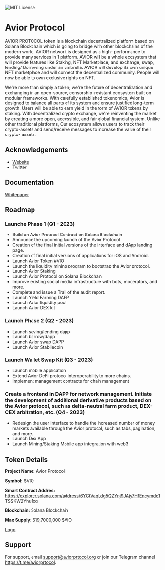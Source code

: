 
![MIT License](https://img.shields.io/badge/Avior%20Protocol-High--Powered%20Solana--Chain%20Protocol-red)


# Avior Protocol

AVIOR PROTOCOL token is a blockchain decentralized platform based on Solana Blockchain which is going to bridge with other blockchains of the modern world. AVIOR network is designed as a high- performance to provide many services in 1 platform. AVIOR will be a whole ecosystem that will provide features like Staking, NFT Marketplace, and exchange, swap, lending/ Borrowing under an umbrella. AVIOR will develop its own unique NFT marketplace and will connect the decentralized community. People will now be able to own exclusive rights on NFT.

We're more than simply a token; we're the future of decentralization and exchanging in an open-source, censorship-resistant ecosystem built on modular frameworks. With carefully established tokenomics, Avior is designed to balance all parts of its system and ensure justified long-term growth. Users will be able to earn yield in the form of AVIOR tokens by staking. With decentralized crypto exchange, we're reinventing the market by creating a more open, accessible, and fair global financial system. Unlike other traditional platforms, Our ecosystem allows users to track their crypto-assets and send/receive messages to increase the value of their crypto- assets.

 
## Acknowledgements

 - [Website](https://aviorprotocol.org)
 - [Twitter](https://twitter.com/aviorprotocol)


## Documentation

[Whitepaper](https://drive.google.com/file/d/1UbrikJfV-vbOvhUgRO1uXlEL7_wbdC9z/view?usp=sharing)


## Roadmap

### Launche Phase 1 (Q1 - 2023)
- Build an Avior Protocol Contract on Solana Blockchain
- Announce the upcoming launch of the Avior Protocol
- Creation of the final initial versions of the interface and dApp landing page.
- Creation of final initial versions of applications for iOS and Android.
- Launch Avior Token #VIO
- Launch the liquidity mining program to bootstrap the Avior protocol.
- Launch Avior Staking 
- Launch Avior Protocol on Solana Blockchain
- Improve existing social media infrastructure with bots, moderators, and more.
- Complete and issue a Trail of the audit report.
- Launch Yield Farming DAPP
- Launch Avior liquidity pool
- Launch Avior DEX kit

### Launch Phase 2 (Q2 - 2023)

- Launch saving/lending dapp
- Launch barrow/dapp
- Launch Avior swap DAPP
- Launch Avior Stabilecoin 

### Launch Wallet Swap Kit (Q3 - 2023)

- Launch mobile application
- Extend Avior DeFi protocol interoperability to more chains.
- Implement management contracts for chain management 

### Create a frontend in DAPP for network management. Initiate the development of additional derivative products based on the Avior protocol, such as delta-neutral farm product, DEX-CEX arbitration, etc. (Q4 - 2023)

- Redesign the user interface to handle the increased number of money markets available through the Avior protocol, such as tabs, pagination, and more.
- Launch Dex App
- Launch Mining/Staking Mobile app integration with web3 
## Token Details

**Project Name:** Avior Protocol

**Symbol:** $VIO

**Smart Contract Addres:** https://explorer.solana.com/address/6YCtVaqLdg5QZYnj9JAjy7HfEncymdc1TSSKW2Yhu1xq

**Blockchain:** Solana Blockchain

**Max Supply:** 619,7000,000 $VIO


[Logo](https://drive.google.com/file/d/1SmtZt8NZx-atFvyy-nFcyjxYja2KBzLp/view?usp=sharing)




## Support

For support, email support@aviorprtocol.org or join our Telegram channel https://t.me/aviorprtocol.

